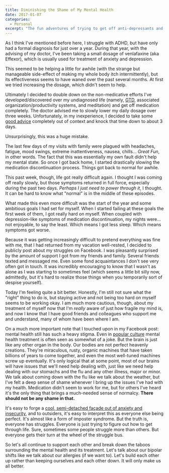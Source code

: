 ```yaml
---
title: Diminishing the Shame of My Mental Health
date: 2017-01-07
categories:
  - Personal
excerpt: "The fun adventures of trying to get off anti-depressants and deal with discontinuation side-effects, and the importance of the normalization of mental health"
---
```


As I think I've mentioned before here, I struggle with ADHD, but have only had a formal diagnosis for just over a year. During that year, with the advising of my doctor, I've been taking a small dosage of venlafaxine (aka Effexor), which is usually used for treatment of anxiety and depression.

This seemed to be helping a little for awhile (with the strange but manageable side-effect of making my whole body itch intermittently), but its effectiveness seems to have waned over the past several months. At first we tried increasing the dosage, which didn't seem to help. 

Ultimately I decided to double down on the non-medicative efforts I've developed/discovered over my undiagnosed life (namely, [GTD][], associated organization/productivity systems, and meditation) and get off medication completely. The doctor advised me to slowly lower my daily dosage over three weeks. Unfortunately, in my inexperience, I decided to take some [good advice][] completely out of context and knock that time down to about 3 days.

Unsurprisingly, this was a huge mistake.

The last few days of my visits with family were plagued with headaches, fatigue, mood swings, extreme inattentiveness, nausea, chills... *Great Fun*, in other words. The fact that this was essentially my own fault didn't help my mental state. So once I got back home, I started drastically slowing the medication discontinuation process. Things got back to normal for awhile.

This past week, though, life got really difficult again. I thought I was coming off really slowly, but those symptoms returned in full force, especially during the past two days. *Perhaps I just need to power through it*, I thought. It can be hard to know what "normal" is in the middle of these episodes.

What made this even more difficult was the start of the year and some ambitious goals I had set for myself. When I started failing at these goals the first week of them, I got really hard on myself. When coupled with depression-like symptoms of medication discontinuation, my nights were... not enjoyable, to say the least. Which means I got less sleep. Which means symptoms got worse.

Because it was getting increasingly difficult to pretend everything was fine with me, that I had returned from my vacation well-rested, I decided to publicly post about my struggles on Facebook. I was pleasantly surprised by the amount of support I got from my friends and family. Several friends texted and messaged me. Even some fond acquaintances I don't see very often got in touch. It was incredibly encouraging to know that I wasn't as alone as I was starting to sometimes feel (which seems a little bit silly now, admittedly, but it's hard to realize those things when you temporarily sort of despise yourself).

Today I'm feeling quite a bit better. Honestly, I'm still not sure what the "right" thing to do is, but staying active and not being too hard on myself seems to be working okay. I am much more cautious, though, about my treatment of myself now that I'm _really_ aware of just how fragile my mind is, and now I know that I have good friends and colleagues who support me and understand, many of whom have been where I am. 

On a much more important note that I touched upon in my Facebook post: mental health still has such a heavy stigma. Even in [popular culture][] mental health treatment is often seen as somewhat of a joke. But the brain is just like any other organ in the body. Our bodies are not perfect heavenly creations. They're miraculous, rusty, organic machines that have taken billions of years to come together, and even the most well-tuned machines screw up eventually. It's only logical that at some point, most of our brains will have issues that we'll need help dealing with, just like we need help dealing with our stomachs and the flu and any other illness, major or minor. We talk about coming down with the flu like we talk about the weather, but I've felt a deep sense of shame whenever I bring up the issues I've had with my health. Medication didn't seem to work for me, but for others I've heard it's the only thing that brings a much-needed sense of normalcy. **There should not be any shame in that.**

It's easy to forge a [cool, semi-detached façade out of anxiety and insecurity][reductress], and to outsiders, it's easy to interpret this as everyone else being perfect. It's almost like a form of imposter syndrome. But the truth is, everyone has struggles. Everyone is just trying to figure out how to get through life. Sure, sometimes some people struggle more than others. But everyone gets their turn at the wheel of the struggle bus.

So let's all continue to support each other and break down the taboos surrounding the mental health and its treatment. Let's talk about our bipolar shifts like we talk about our allergies (if we want to). Let's build each other up rather than keeping ourselves and each other down. It will only make us all better.

[GTD]: https://en.wikipedia.org/wiki/Getting_Things_Done
[good advice]: https://sivers.org/kimo
[popular culture]: https://en.wikipedia.org/wiki/The_Santa_Clause
[reductress]: http://reductress.com/post/how-to-pass-off-your-crippling-anxiety-as-cooler-than-you-detachment/
